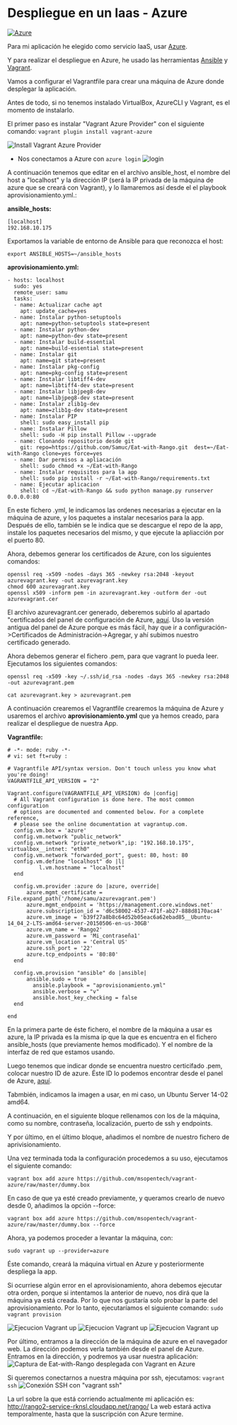 # Despliegue en un Iaas - Azure
[![Azure](http://azuredeploy.net/deploybutton.png)](http://rango2-service-rknsl.cloudapp.net/rango/)

Para mi aplicación he elegido como servicio IaaS, usar [Azure](https://azure.microsoft.com/es-es/).

Y para realizar el despliegue en Azure, he usado las herramientas [Ansible](http://www.ansible.com/) y [Vagrant](https://www.vagrantup.com/).


Vamos a configurar el Vagrantfile para crear una máquina de Azure donde desplegar la aplicación.

Antes de todo, si no tenemos instalado VirtualBox, AzureCLI y Vagrant, es el momento de instalarlo.

El primer paso es instalar "Vagrant Azure Provider" con el siguiente comando:
 `vagrant plugin install vagrant-azure`

![Install Vagrant Azure Provider](http://i.cubeupload.com/VPBqoc.jpg)

- Nos conectamos a Azure con
```azure login```
![login](http://i.cubeupload.com/qMCJLH.jpg)


A continuación tenemos que editar en el archivo ansible_host, el nombre del host a "localhost" y la dirección IP (será la IP privada de la máquina de azure que se creará con Vagrant),  y lo llamaremos así desde el el playbook aprovisionamiento.yml.:

**ansible_hosts:**
```
[localhost]
192.168.10.175

```

Exportamos la variable de entorno de Ansible para que reconozca el host:

 `export ANSIBLE_HOSTS=~/ansible_hosts`


**aprovisionamiento.yml:**

```
- hosts: localhost
  sudo: yes
  remote_user: samu
  tasks:
  - name: Actualizar cache apt
    apt: update_cache=yes
  - name: Instalar python-setuptools
    apt: name=python-setuptools state=present
  - name: Instalar python-dev
    apt: name=python-dev state=present
  - name: Instalar build-essential
    apt: name=build-essential state=present
  - name: Instalar git
    apt: name=git state=present
  - name: Instalar pkg-config
    apt: name=pkg-config state=present
  - name: Instalar libtiff4-dev
    apt: name=libtiff4-dev state=present
  - name: Instalar libjpeg8-dev
    apt: name=libjpeg8-dev state=present
  - name: Instalar zlib1g-dev
    apt: name=zlib1g-dev state=present
  - name: Instalar PIP
    shell: sudo easy_install pip
  - name: Instalar Pillow
    shell: sudo -H pip install Pillow --upgrade
  - name: Clonando repositorio desde git
    git: repo=https://github.com/Samuc/Eat-with-Rango.git  dest=~/Eat-with-Rango clone=yes force=yes
  - name: Dar permisos a apliacación
    shell: sudo chmod +x ~/Eat-with-Rango
  - name: Instalar requisitos para la app
    shell: sudo pip install -r ~/Eat-with-Rango/requirements.txt
  - name: Ejecutar aplicacion
    shell: cd ~/Eat-with-Rango && sudo python manage.py runserver 0.0.0.0:80

```

En este fichero .yml, le indicamos las ordenes necesarias a ejecutar en la máquina de azure, y los paquetes a instalar necesarios para la app.
Después de ello, también se le indica que se descargue el repo de la app, instale los paquetes necesarios del mismo, y que ejecute la apliacción por el puerto 80.


Ahora, debemos generar los certificados de Azure, con los siguientes comandos:
```
openssl req -x509 -nodes -days 365 -newkey rsa:2048 -keyout azurevagrant.key -out azurevagrant.key
chmod 600 azurevagrant.key
openssl x509 -inform pem -in azurevagrant.key -outform der -out azurevagrant.cer
```

El archivo azurevagrant.cer generado, deberemos subirlo al apartado "certificados del panel de configuración de Azure, [aquí](https://manage.windowsazure.com/). Uso la versión antigua del panel de Azure porque es más fácil, hay que ir a configuración->Certificados de Administración->Agregar, y ahí subimos nuestro certificado generado.


Ahora debemos generar el fichero .pem, para que vagrant lo pueda leer.
Ejecutamos los siguientes comandos:
```
openssl req -x509 -key ~/.ssh/id_rsa -nodes -days 365 -newkey rsa:2048 -out azurevagrant.pem

cat azurevagrant.key > azurevagrant.pem
```



A continuación crearemos el Vagrantfile crearemos la máquina de Azure y usaremos el archivo **aprovisionamiento.yml** que ya hemos creado,  para realizar el despliegue de nuestra App.

**Vagrantfile:**
```
# -*- mode: ruby -*-
# vi: set ft=ruby :

# Vagrantfile API/syntax version. Don't touch unless you know what you're doing!
VAGRANTFILE_API_VERSION = "2"

Vagrant.configure(VAGRANTFILE_API_VERSION) do |config|
  # All Vagrant configuration is done here. The most common configuration
  # options are documented and commented below. For a complete reference,
  # please see the online documentation at vagrantup.com.
  config.vm.box = 'azure'
  config.vm.network "public_network"
  config.vm.network "private_network",ip: "192.168.10.175", virtualbox__intnet: "eth0"
  config.vm.network "forwarded_port", guest: 80, host: 80
  config.vm.define "localhost" do |l|
          l.vm.hostname = "localhost"
  end

  config.vm.provider :azure do |azure, override|
      azure.mgmt_certificate = File.expand_path('/home/samu/azurevagrant.pem')
      azure.mgmt_endpoint = 'https://management.core.windows.net'
      azure.subscription_id = 'd6c58002-4537-471f-ab27-888d8170aca4'
      azure.vm_image = 'b39f27a8b8c64d52b05eac6a62ebad85__Ubuntu-14_04_2-LTS-amd64-server-20150506-en-us-30GB'
      azure.vm_name = 'Rango2'
      azure.vm_password = 'Mi_contraseña1'
      azure.vm_location = 'Central US'
      azure.ssh_port = '22'
      azure.tcp_endpoints = '80:80'
  end

  config.vm.provision "ansible" do |ansible|
      ansible.sudo = true
        ansible.playbook = "aprovisionamiento.yml"
        ansible.verbose = "v"
        ansible.host_key_checking = false
  end

end
```
En la primera parte de éste fichero, el nombre de la máquina a usar es azure, la IP privada es la misma ip que la que es encuentra en el fichero ansible_hosts (que previamente hemos modificado). Y el nombre de la interfaz de red que estamos usando.

Luego tenemos que indicar donde se encuentra nuestro certicifado .pem, colocar nuestro ID de azure.
Éste ID lo podemos encontrar desde el panel de Azure, [aquí](https://manage.windowsazure.com/).

Tabmbién, indicamos la imagen a usar, en mi caso, un Ubuntu Server 14-02 amd64.

A continuación, en el siguiente bloque rellenamos con los de la máquina, como su nombre, contraseña, localización, puerto de ssh y endpoints.

Y por último, en el último bloque, añadimos el nombre de nuestro fichero de aprivisionamiento.


Una vez terminada toda la configuración procedemos a su uso, ejecutamos el siguiente comando:
```
vagrant box add azure https://github.com/msopentech/vagrant-azure/raw/master/dummy.box
```

En caso de que ya esté creado previamente, y queramos crearlo de nuevo desde 0, añadimos la opción --force:
```
vagrant box add azure https://github.com/msopentech/vagrant-azure/raw/master/dummy.box --force
```

Ahora, ya podemos proceder a levantar la  máquina, con:

 `sudo vagrant up --provider=azure`

Éste comando, creará la máquina virtual en Azure y posteriormente despliega la app.

Si ocurriese algún error en el aprovisionamiento, ahora debemos ejecutar otra orden, porque si intentamos la anterior de nuevo, nos dirá que la máquina ya está creada. Por lo que nos gustaría solo probar la parte del aprovisionamiento. Por lo tanto, ejecutaríamos el siguiente comando:
 `sudo vagrant provision`

![Ejecucion Vagrant up](http://i.imgbox.com/WU5EucG6.jpg)
![Ejecucion Vagrant up](http://i.imgbox.com/IWYVAeju.jpg)
![Ejecucion Vagrant up](http://i.imgbox.com/oFlY3Cm2.jpg)


Por último, entramos a la dirección de la máquina de azure en el navegador web. La dirección podemos verla también desde el panel de Azure.
Entramos en la dirección, y podremos ya usar nuestra aplicación:
![Captura de Eat-with-Rango desplegada con Vagrant en Azure](http://i.cubeupload.com/JwiErb.jpg)


Si queremos conectarnos a nuestra máquina por ssh, ejecutamos:
`vagrant ssh`
![Conexión SSH con "vagrant ssh"](http://i.imgbox.com/PAjUWhxA.jpg)


La url sobre la que está corriendo actualmente mi aplicación es: http://rango2-service-rknsl.cloudapp.net/rango/
La web estará activa temporalmente, hasta que la suscripción con Azure termine.
